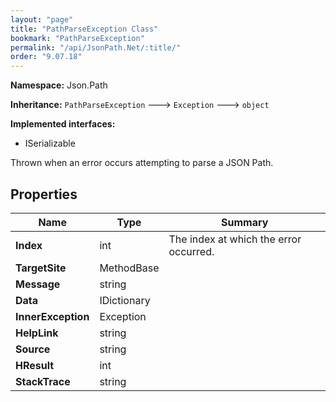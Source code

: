 ```yaml
---
layout: "page"
title: "PathParseException Class"
bookmark: "PathParseException"
permalink: "/api/JsonPath.Net/:title/"
order: "9.07.18"
---
```

**Namespace:** Json.Path

**Inheritance:**
`PathParseException`
 🡒 
`Exception`
 🡒 
`object`

**Implemented interfaces:**

- ISerializable

Thrown when an error occurs attempting to parse a JSON Path.

## Properties

| Name | Type | Summary |
|---|---|---|
| **Index** | int | The index at which the error occurred. |
| **TargetSite** | MethodBase |  |
| **Message** | string |  |
| **Data** | IDictionary |  |
| **InnerException** | Exception |  |
| **HelpLink** | string |  |
| **Source** | string |  |
| **HResult** | int |  |
| **StackTrace** | string |  |
